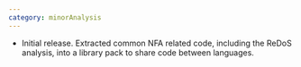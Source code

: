 ```yaml
---
category: minorAnalysis
---
```

* Initial release. Extracted common NFA related code, including the ReDoS analysis, into a library pack to share code between languages.
